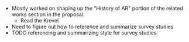 - Mostly worked on shaping up the "History of AR" portion of the related works section in the proposal.
	- Read the Krevel
- Need to figure out how to reference and summarize survey studies
- TODO referencing and summarizing style for survey studies